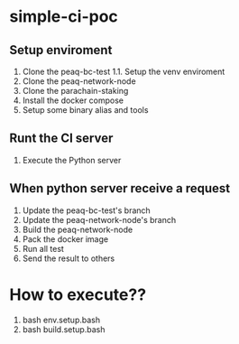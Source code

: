 # simple-ci-poc

## Setup enviroment
1. Clone the peaq-bc-test
	1.1. Setup the venv enviroment
2. Clone the peaq-network-node
3. Clone the parachain-staking
4. Install the docker compose
5. Setup some binary alias and tools


## Runt the CI server
1. Execute the Python server

## When python server receive a request
1. Update the peaq-bc-test's branch
2. Update the peaq-network-node's branch
3. Build the peaq-network-node
4. Pack the docker image
5. Run all test
6. Send the result to others


# How to execute??
1. bash env.setup.bash
2. bash build.setup.bash

